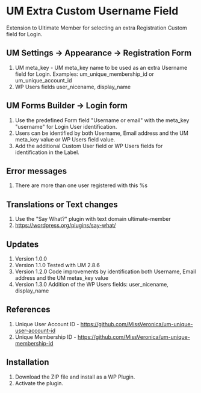 # UM Extra Custom Username Field
Extension to Ultimate Member for selecting an extra Registration Custom field for Login.

## UM Settings -> Appearance -> Registration Form
1. UM meta_key - UM meta_key name to be used as an extra Username field for Login. Examples: um_unique_membership_id or um_unique_account_id
2. WP Users fields user_nicename, display_name

## UM Forms Builder -> Login form
1. Use the predefined Form field "Username or email" with the meta_key "username" for Login User identification.
2. Users can be identified by both Username, Email address and the UM meta_key value or WP Users field value.
3. Add the additional Custom User field or WP Users fields for identification in the Label.

## Error messages
1. There are more than one user registered with this %s

## Translations or Text changes
1. Use the "Say What?" plugin with text domain ultimate-member
2. https://wordpress.org/plugins/say-what/

## Updates
1. Version 1.0.0
2. Version 1.1.0 Tested with UM 2.8.6
3. Version 1.2.0 Code improvements by identification both Username, Email address and the UM metas_key value
4. Version 1.3.0 Addition of the WP Users fields: user_nicename, display_name

## References
1. Unique User Account ID - https://github.com/MissVeronica/um-unique-user-account-id
2. Unique Membership ID - https://github.com/MissVeronica/um-unique-membership-id

## Installation
1. Download the ZIP file and install as a WP Plugin.
2. Activate the plugin.


